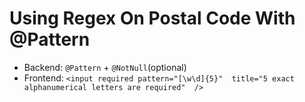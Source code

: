 # Using Regex On Postal Code With @Pattern

* Backend: `@Pattern` + `@NotNull`(optional)
* Frontend: `<input required pattern="[\w\d]{5}" 
title="5 exact alphanumerical letters are required"  />`